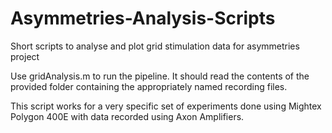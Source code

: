 # Asymmetries-Analysis-Scripts
Short scripts to analyse and plot grid stimulation data for asymmetries project

Use gridAnalysis.m to run the pipeline. It should read the contents of the provided
folder containing the appropriately named recording files.

This script works for a very specific set of experiments done using Mightex Polygon 400E with
data recorded using Axon Amplifiers.
